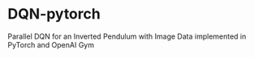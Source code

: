# DQN-pytorch
Parallel DQN for an Inverted Pendulum with Image Data implemented in PyTorch and OpenAI Gym
